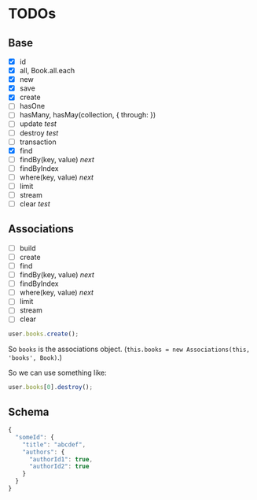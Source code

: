 # TODOs
## Base
* [x] id
* [x] all, Book.all.each
* [x] new
* [x] save
* [x] create
* [ ] hasOne
* [ ] hasMany, hasMay(collection, { through: })
* [ ] update *test*
* [ ] destroy *test*
* [ ] transaction
* [x] find
* [ ] findBy(key, value) *next*
* [ ] findByIndex
* [ ] where(key, value) *next*
* [ ] limit
* [ ] stream
* [ ] clear *test*

## Associations
* [ ] build
* [ ] create
* [ ] find
* [ ] findBy(key, value) *next*
* [ ] findByIndex
* [ ] where(key, value) *next*
* [ ] limit
* [ ] stream
* [ ] clear

```js
user.books.create();
```

So `books` is the associations object. (`this.books = new Associations(this, 'books', Book)`.)

So we can use something like:
```js
user.books[0].destroy();
```

## Schema
```js
{
  "someId": {
    "title": "abcdef",
    "authors": {
      "authorId1": true,
      "authorId2": true
    }
  }
}
```
